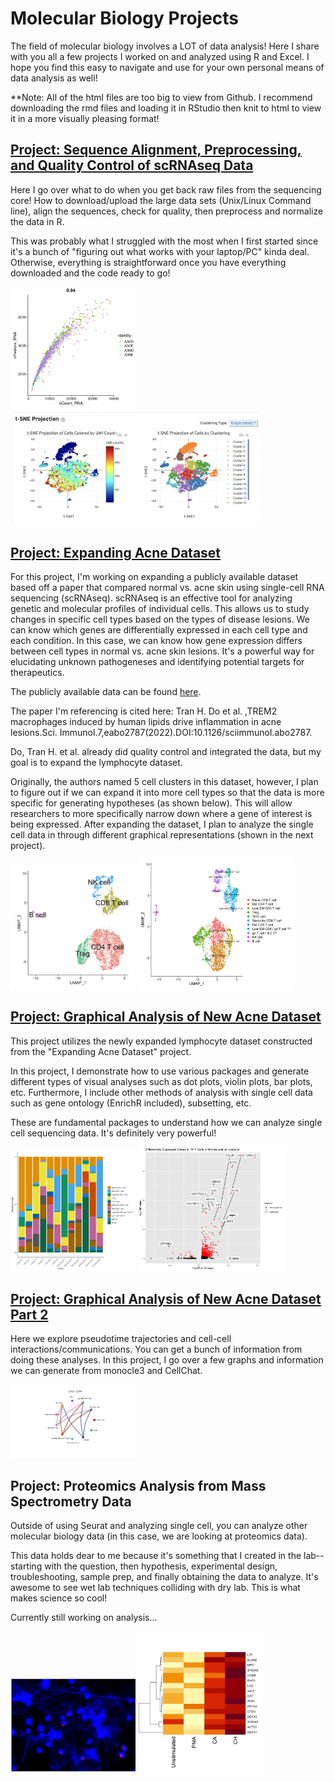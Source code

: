 # Molecular Biology Projects

The field of molecular biology involves a LOT of data analysis! Here I share with you all a few projects I worked on and analyzed using R and Excel. I hope you find this easy to navigate and use for your own personal means of data analysis as well!

**Note: All of the html files are too big to view from Github. I recommend downloading the rmd files and loading it in RStudio then knit to html to view it in a more visually pleasing format!


## [Project: Sequence Alignment, Preprocessing, and Quality Control of scRNAseq Data](https://github.com/tamxto/MolecularBiologyProjects/tree/main/Projects/Project_SequencingQualityControl)

Here I go over what to do when you get back raw files from the sequencing core! How to download/upload the large data sets (Unix/Linux Command line), align the sequences, check for quality, then preprocess and normalize the data in R.

This was probably what I struggled with the most when I first started since it's a bunch of "figuring out what works with your laptop/PC" kinda deal. Otherwise, everything is straightforward once you have everything downloaded and the code ready to go!

<img src="MainPageImages/featurecounts.png" width = "200"/> <img src="MainPageImages/tsne.png" width = "400"/>


## [Project: Expanding Acne Dataset](https://github.com/tamxto/MolecularBiologyProjects/tree/f07e3bbe88f29d288ce43d77a79c74069a921433/Projects/Project_ExpandingAcneDataset)

For this project, I'm working on expanding a publicly available dataset based off a paper that compared normal vs. acne skin using single-cell RNA sequencing (scRNAseq). scRNAseq is an effective tool for analyzing genetic and molecular profiles of individual cells. This allows us to study changes in specific cell types based on the types of disease lesions. We can know which genes are differentially expressed in each cell type and each condition. In this case, we can know how gene expression differs between cell types in normal vs. acne skin lesions. It's a powerful way for elucidating unknown pathogeneses and identifying potential targets for therapeutics.

The publicly available data can be found [here](https://github.com/modlab246/scRNAacne).

The paper I'm referencing is cited here: Tran H. Do et al. ,TREM2 macrophages induced by human lipids drive inflammation in acne lesions.Sci. Immunol.7,eabo2787(2022).DOI:10.1126/sciimmunol.abo2787.

Do, Tran H. et al. already did quality control and integrated the data, but my goal is to expand the lymphocyte dataset.

Originally, the authors named 5 cell clusters in this dataset, however, I plan to figure out if we can expand it into more cell types so that the data is more specific for generating hypotheses (as shown below). This will allow researchers to more specifically narrow down where a gene of interest is being expressed. After expanding the dataset, I plan to analyze the single cell data in through different graphical representations (shown in the next project).

<img src="MainPageImages/OldUMAP.png" width="200"/> <img src="MainPageImages/NewUMAP.png" width="250"/>


## [Project: Graphical Analysis of New Acne Dataset](https://github.com/tamxto/MolecularBiologyProjects/tree/2df20131ffdce89098ecf5cdfcc9aabd375e8b70/Projects/Project_AcneGraphicalAnalyses)

This project utilizes the newly expanded lymphocyte dataset constructed from the "Expanding Acne Dataset" project. 

In this project, I demonstrate how to use various packages and generate different types of visual analyses such as dot plots, violin plots, bar plots, etc. Furthermore, I include other methods of analysis with single cell data such as gene ontology (EnrichR included), subsetting, etc. 

These are fundamental packages to understand how we can analyze single cell sequencing data. It's definitely very powerful!

<img src="MainPageImages/proportion_cells.png" width = "200"/> <img src="MainPageImages/Th17volcanoplot.png" width = "235"/> 


## [Project: Graphical Analysis of New Acne Dataset Part 2](https://github.com/tamxto/MolecularBiologyProjects/tree/main/Projects/Project_AcneGraphicalAnalyses_Part2)

Here we explore pseudotime trajectories and cell-cell interactions/communications. You can get a bunch of information from doing these analyses. In this project, I go over a few graphs and information we can generate from monocle3 and CellChat.

<img src="MainPageImages/ccl5_ccr4 copy.png" width="200"/>


## Project: Proteomics Analysis from Mass Spectrometry Data

Outside of using Seurat and analyzing single cell, you can analyze other molecular biology data (in this case, we are looking at proteomics data). 

This data holds dear to me because it's something that I created in the lab--starting with the question, then hypothesis, experimental design, troubleshooting, sample prep, and finally obtaining the data to analyze. It's awesome to see wet lab techniques colliding with dry lab. This is what makes science so cool!

Currently still working on analysis...

<img src="MainPageImages/NETsIFpng.png" width="200"/> <img src="MainPageImages/AA1AA4heatmap.png" width="200"/>

